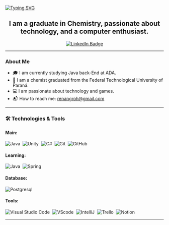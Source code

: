 

[![Typing SVG](https://readme-typing-svg.herokuapp.com/?color=f5a051&size=45&center=true&vCenter=true&width=1000&lines=My+name+is+Renan+Groh;Welcome!+:%29)](https://git.io/typing-svg)

<h2 align="center">I am a graduate in Chemistry, passionate about technology, and a computer enthusiast.</h2>

<p align="center">
  <a href="https://www.linkedin.com/in/renangroh/"><img src="https://img.shields.io/badge/LinkedIn-RenanGroh-118dd0?style=flat&logo=linkedin" alt="LinkedIn Badge"></a>
</p>

---

###  About Me
- 🎓 I am currently studying Java back-End at ADA.
- 💼 I am a chemist graduated from the Federal Technological University of Paraná.
- 💻 I am passionate about technology and games.
- 📬 How to reach me: [renangroh@gmail.com]()

---

### 🛠️ Technologies & Tools
#### Main:

![Java](https://img.shields.io/badge/Java-ED8B00?style=for-the-badge&logo=openjdk&logoColor=white)&nbsp;
![Unity](https://img.shields.io/badge/unity-%23000000.svg?style=for-the-badge&logo=unity&logoColor=white)&nbsp;
![C#](https://img.shields.io/badge/c%23-%23239120.svg?style=for-the-badge&logo=csharp&logoColor=white)&nbsp;
![Git](https://img.shields.io/badge/GIT-E44C30?style=for-the-badge&logo=git&logoColor=white)&nbsp;
![GitHub](https://img.shields.io/badge/github-%23121011.svg?style=for-the-badge&logo=github&logoColor=white)&nbsp;

#### Learning:

![Java](https://img.shields.io/badge/Java-ED8B00?style=for-the-badge&logo=openjdk&logoColor=white)&nbsp;
![Spring](https://img.shields.io/badge/spring-%236DB33F.svg?style=for-the-badge&logo=spring&logoColor=white)&nbsp;

#### Database:

![Postgresql](https://img.shields.io/badge/PostgreSQL-316192?style=for-the-badge&logo=postgresql&logoColor=white)&nbsp;

#### Tools:

![Visual Studio Code](https://img.shields.io/badge/Visual%20Studio%20Code-0078d7.svg?style=for-the-badge&logo=visual-studio-code&logoColor=white)&nbsp;
![VScode](https://img.shields.io/badge/vscode-4285F4?style=for-the-badge&logo=vscode&logoColor=white)&nbsp;
![IntelliJ](https://img.shields.io/badge/Intellij%20Idea-000?logo=intellij-idea&style=for-the-badge)&nbsp;
![Trello](https://img.shields.io/badge/trello-0c66e4?style=for-the-badge&logo=trello&logoColor=white)&nbsp;
![Notion](https://img.shields.io/badge/Notion-%23000000.svg?style=for-the-badge&logo=notion&logoColor=white)


---



